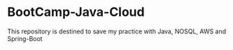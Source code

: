 # BootCamp-Java-Cloud

This repository is destined to save my practice with Java, NOSQL, AWS and Spring-Boot

